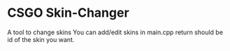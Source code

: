 # CSGO Skin-Changer
A tool to change skins
You can add/edit skins in main.cpp return should be id of the skin you want.
